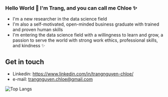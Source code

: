### Hello World 👋 I'm Trang, and you can call me Chloe ✨

- I'm a new researcher in the data science field
- I'm also a self-motivated, open-minded business graduate with trained and proven human skills
- I'm entering the data science field with a willingness to learn and grow, a passion to serve the world with strong work ethics, professional skills, and kindness ✨

## Get in touch
* Linkedin: https://www.linkedin.com/in/trangnguyen-chloe/
* e-mail: trangnguyen.chloe@gmail.com

![Top Langs](https://github-readme-stats.vercel.app/api/top-langs/?username=TrangNguyen-Chloe&theme=tokyonight)

